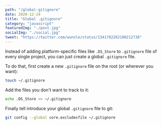 ```yaml
---
path: "/global-gitignore"
date: 2020-12-24
title: "Global .gitignore"
category: "javascript"
featuredImg: "./post.jpg"
socialImg: "./social.jpg"
tweet: "https://twitter.com/wunnle/status/1341702262180212738"
---
```


Instead of adding platform-specific files like `.DS_Store` to `.gitignore` file of every single project, you can just create a global `.gitignore` file.

To do that, first create a new `.gitignore` file on the root (or wherever you want):

```bash
touch ~/.gitignore
```

Add the files you don't want to track to it:
```bash
echo .DS_Store >> ~/.gitignore
```

Finally tell introduce your global `.gitignore` file to git:
```bash
git config --global core.excludesfile ~/.gitignore
```